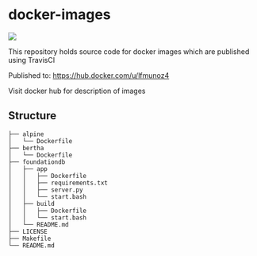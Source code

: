 # docker-images


![](https://github.com/lfmunoz/docker-images/workflows/MASTER_BUILD/badge.svg)



This repository holds source code for docker images which are published using TravisCI

Published to: https://hub.docker.com/u/lfmunoz4

Visit docker hub for description of images

## Structure

```
├── alpine
│   └── Dockerfile
├── bertha
│   └── Dockerfile
├── foundationdb
│   ├── app
│   │   ├── Dockerfile
│   │   ├── requirements.txt
│   │   ├── server.py
│   │   └── start.bash
│   ├── build
│   │   ├── Dockerfile
│   │   └── start.bash
│   └── README.md
├── LICENSE
├── Makefile
└── README.md

```
